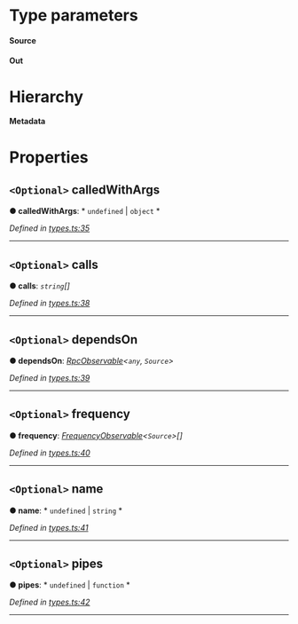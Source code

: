 

# Type parameters
#### Source 
#### Out 
# Hierarchy

**Metadata**

# Properties

<a id="calledwithargs"></a>

## `<Optional>` calledWithArgs

**● calledWithArgs**: * `undefined` &#124; `object`
*

*Defined in [types.ts:35](https://github.com/paritytech/js-libs/blob/9502607/packages/light.js/src/types.ts#L35)*

___
<a id="calls"></a>

## `<Optional>` calls

**● calls**: *`string`[]*

*Defined in [types.ts:38](https://github.com/paritytech/js-libs/blob/9502607/packages/light.js/src/types.ts#L38)*

___
<a id="dependson"></a>

## `<Optional>` dependsOn

**● dependsOn**: *[RpcObservable](_types_.rpcobservable.md)<`any`, `Source`>*

*Defined in [types.ts:39](https://github.com/paritytech/js-libs/blob/9502607/packages/light.js/src/types.ts#L39)*

___
<a id="frequency"></a>

## `<Optional>` frequency

**● frequency**: *[FrequencyObservable](_types_.frequencyobservable.md)<`Source`>[]*

*Defined in [types.ts:40](https://github.com/paritytech/js-libs/blob/9502607/packages/light.js/src/types.ts#L40)*

___
<a id="name"></a>

## `<Optional>` name

**● name**: * `undefined` &#124; `string`
*

*Defined in [types.ts:41](https://github.com/paritytech/js-libs/blob/9502607/packages/light.js/src/types.ts#L41)*

___
<a id="pipes"></a>

## `<Optional>` pipes

**● pipes**: * `undefined` &#124; `function`
*

*Defined in [types.ts:42](https://github.com/paritytech/js-libs/blob/9502607/packages/light.js/src/types.ts#L42)*

___

